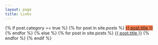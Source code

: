```yaml
---
layout: page
title: Links
---
```

<div class="main">
{% if post.category == true %}
  {% for post in site.posts %}
  <a href="#{{ post.title }}" class="button" style="background-color: coral;">{{ post.title }}</a>
  {% endfor %}
{% else %}
  {% for post in site.posts %}
  <a href="{{ post.excerpt | remove: '<p>' | remove: '</p>' }}" class="button" target="_blank">{{ post.title }}</a>
  {% endfor %}
{% endif %}
</div>

